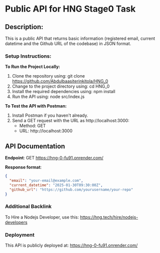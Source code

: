 # Public API for HNG Stage0 Task

## Description:
This is a public API that returns basic information (registered email, current datetime and the Github URL of the codebase) in JSON format.


### Setup Instructions:
**To Run the Project Locally:**
1. Clone the repository using: git clone https://github.com/Abdulbaasiterinkitola/HNG_0
2. Change to the project directory using: cd HNG_0
3. Install the required dependencies using: npm install
4. Run the API using: node src/index.js

**To Test the API with Postman:**
1. Install Postman if you haven't already.
2. Send a GET request with the URL as http://localhost:3000:
   - Method: GET
   - URL: http://localhost:3000


## API Documentation

**Endpoint**: GET https://hng-0-fu91.onrender.com/


**Response format**:
```json
{
  "email": "your-email@example.com",
  "current_datetime": "2025-01-30T09:30:00Z",
  "github_url": "https://github.com/yourusername/your-repo"
}
```

### Additional Backlink
To Hire a Nodejs Developer, use this: https://hng.tech/hire/nodejs-developers


### Deployment
This API is publicly deployed at: https://hng-0-fu91.onrender.com/
